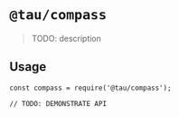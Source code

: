# `@tau/compass`

> TODO: description

## Usage

```
const compass = require('@tau/compass');

// TODO: DEMONSTRATE API
```
